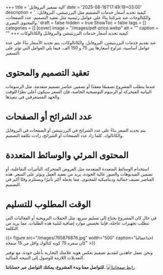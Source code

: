 +++
title = 'الية تسعير البروفايل'
date = '2025-08-16T17:49:19+03:00'
description = '  كيفية تحديد أسعار خدمات التصميم مثل البرزنتيشن، البروفايل، والكتالوجات عند شركتنا بناءً على عوامل رئيسية مثل تعقيد التصميم، عدد الصفحات، والمحتوى البصري.'
draft = false
hidden = true
ShowToc = false
tags = []
categories = []
[cover]
    image = "/images/pdf-price.webp"
    alt = ""
    caption = ""
+++
كيفية تحديد أسعار خدمات البرزنتيشن والبروفايل والكاتالوكات

عند تقديم خدمات البرزنتيشن، البروفايل، والكاتالوكات، يتم تحديد الأسعار بناءً على عدة عوامل أساسية، تتراوح أسعارها بين 75 و 150 الف. فيما يلي العوامل التي تؤثر على التسعير:

# تعقيد التصميم والمحتوى

عندما يتطلب المشروع تصميمًا معقدًا أو تضمين عناصر تصميم متقدمة، مثل الرسومات البيانية المتحركة أو الرسوم التوضيحية الخاصة، فإن السعر سيكون أعلى نظرًا للوقت والجهد المستغرقين في تنفيذها.

# عدد الشرائح أو الصفحات

يتم تحديد السعر بناءً على عدد الشرائح في البرزنتيشن أو الصفحات في البروفايل والكاتالوك. كلما زاد عدد الصفحات أو الشرائح، زادت تكلفة التصميم.

# المحتوى المرئي والوسائط المتعددة

استخدام الوسائط المتعددة المتقدمة مثل العروض المتحركة، التأثيرات التفاعلية، أو تضمين الفيديوهات والصور عالية الجودة، يزيد من تعقيد العمل ويؤثر على السعر. هذه العناصر تضيف جمالية وديناميكية للمحتوى، مما يجعله أكثر تأثيرًا ويستلزم وقتًا أكبر في التصميم.

# الوقت المطلوب للتسليم

في حال كان المشروع يحتاج إلى تسليم سريع، مثل الحملات الترويجية أو الفعاليات التي تتطلب تجهيزات عاجلة، فإننا نخصص موارد إضافية لتلبية هذه الطلبات، مما يزيد من التكلفة.

{{< figure src="/images/765876876.jpg" width="500" caption="احداعمالنا كان سعره 75 كونه كتالوك واقل من 15 صفحة" >}}

ونحن نعمل جاهدين لتقديم تصميم يعكس هوية علامتك التجارية بأعلى جودة، مع توفير التعديلات اللازمة للوصول إلى النتيجة المثالية.

**للتواصل معنا وبدء المشروع، يمكنك التواصل عبر حساباتنا.**
[![رابط صفحاتنا](/images/social-media.webp)](46457657/575676/)